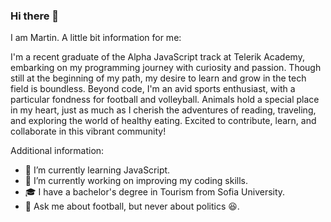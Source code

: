 ### Hi there 👋

<!--
**Martin-Andreev-288/Martin-Andreev-288** is a ✨ _special_ ✨ repository because its `README.md` (this file) appears on your GitHub profile.

Here are some ideas to get you started:

- 🔭 I’m currently working on ...
- 🌱 I’m currently learning ...
- 👯 I’m looking to collaborate on ...
- 🤔 I’m looking for help with ...
- 💬 Ask me about ...
- 📫 How to reach me: ...
- 😄 Pronouns: ...
- ⚡ Fun fact: ...
-->

I am Martin. A little bit information for me:

I'm a recent graduate of the Alpha JavaScript track at Telerik Academy, embarking on my programming journey with curiosity and passion. Though still at the beginning of my path, my desire to learn and grow in the tech field is boundless. Beyond code, I'm an avid sports enthusiast, with a particular fondness for football and volleyball. Animals hold a special place in my heart, just as much as I cherish the adventures of reading, traveling, and exploring the world of healthy eating. Excited to contribute, learn, and collaborate in this vibrant community!

Additional information:

- 🌱 I’m currently learning JavaScript.
- 🔭 I’m currently working on improving my coding skills.
- 🎓 I have a bachelor's degree in Tourism from Sofia University.
- 💬 Ask me about football, but never about politics 😆.

